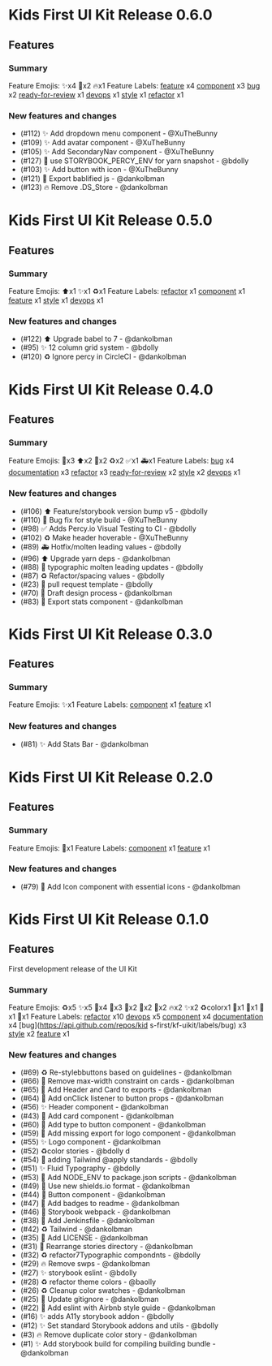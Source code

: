 # Kids First UI Kit Release 0.6.0

## Features

### Summary

Feature Emojis: ✨x4 🔧x2 🔥x1
Feature Labels: [feature](https://api.github.com/repos/kids-first/kf-uikit/labels/feature) x4 [component](https://api.github.com/repos/kids-first/kf-uikit/labels/component) x3 [bug](https://api.github.com/repos/kids-first/kf-uikit/labels/bug) x2 [ready-for-review](https://api.github.com/repos/kids-first/kf-uikit/labels/ready-for-review) x1 [devops](https://api.github.com/repos/kids-first/kf-uikit/labels/devops) x1 [style](https://api.github.com/repos/kids-first/kf-uikit/labels/style) x1 [refactor](https://api.github.com/repos/kids-first/kf-uikit/labels/refactor) x1

### New features and changes

- (#112) ✨ Add dropdown menu component - @XuTheBunny
- (#109) ✨ Add avatar component - @XuTheBunny
- (#105) ✨ Add SecondaryNav component - @XuTheBunny
- (#127) 🔧 use STORYBOOK_PERCY_ENV for yarn snapshot - @bdolly
- (#103) ✨ Add button with icon - @XuTheBunny
- (#121) 🔧 Export bablified js - @dankolbman
- (#123) 🔥 Remove .DS_Store - @dankolbman

# Kids First UI Kit Release 0.5.0

## Features

### Summary

Feature Emojis: ⬆️x1 ✨x1 ♻️x1
Feature Labels: [refactor](https://api.github.com/repos/kids-first/kf-uikit/labels/refactor) x1 [component](https://api.github.com/repos/kids-first/kf-uikit/labels/component) x1 [feature](https://api.github.com/repos/kids-first/kf-uikit/labels/feature) x1 [style](https://api.github.com/repos/kids-first/kf-uikit/labels/style) x1 [devops](https://api.github.com/repos/kids-first/kf-uikit/labels/devops) x1

### New features and changes

- (#122) ⬆️ Upgrade babel to 7 - @dankolbman
- (#95) ✨ 12 column grid system - @bdolly
- (#120) ♻️ Ignore percy in CircleCI - @dankolbman

# Kids First UI Kit Release 0.4.0

## Features

### Summary

Feature Emojis: 📝x3 ⬆️x2 🐛x2 ♻️x2 ✅x1 🚑x1
Feature Labels: [bug](https://api.github.com/repos/kids-first/kf-uikit/labels/bug) x4 [documentation](https://api.github.com/repos/kids-first/kf-uikit/labels/documentation) x3 [refactor](https://api.github.com/repos/kids-first/kf-uikit/labels/refactor) x3 [ready-for-review](https://api.github.com/repos/kids-first/kf-uikit/labels/ready-for-review) x2 [style](https://api.github.com/repos/kids-first/kf-uikit/labels/style) x2 [devops](https://api.github.com/repos/kids-first/kf-uikit/labels/devops) x1

### New features and changes

- (#106) ⬆️ Feature/storybook version bump v5 - @bdolly
- (#110) 🐛 Bug fix for style build - @XuTheBunny
- (#98) ✅ Adds Percy.io Visual Testing to CI - @bdolly
- (#102) ♻️ Make header hoverable - @XuTheBunny
- (#89) 🚑 Hotfix/molten leading values - @bdolly
- (#96) ⬆️ Upgrade yarn deps - @dankolbman
- (#88) 📝 typographic molten leading updates - @bdolly
- (#87) ♻️ Refactor/spacing values - @bdolly
- (#23) 📝 pull request template - @bdolly
- (#70) 📝 Draft design process - @dankolbman
- (#83) 🐛 Export stats component - @dankolbman

# Kids First UI Kit Release 0.3.0

## Features

### Summary

Feature Emojis: ✨x1
Feature Labels: [component](https://api.github.com/repos/kids-first/kf-uikit/labels/component) x1 [feature](https://api.github.com/repos/kids-first/kf-uikit/labels/feature) x1

### New features and changes

- (#81) ✨ Add Stats Bar - @dankolbman

# Kids First UI Kit Release 0.2.0

## Features

### Summary

Feature Emojis: 🎨x1
Feature Labels: [component](https://api.github.com/repos/kids-first/kf-uikit/labels/component) x1 [feature](https://api.github.com/repos/kids-first/kf-uikit/labels/feature) x1

### New features and changes

- (#79) 🎨 Add Icon component with essential icons - @dankolbman

# Kids First UI Kit Release 0.1.0

## Features

First development release of the UI Kit

### Summary

Feature Emojis: ♻️x5 ✨x5 🔧x4 🐛x3 🎨x2 📝x2 👷x2 🔥x2 :sparkles:x2 ♻️colorx1 📄x1 🚚x1 🙈x1 🚨x1
Feature Labels: [refactor](https://api.github.com/repos/kids-first/kf-uikit/labels/refactor) x10 [devops](https://api.github.com/repos/kids-first/kf-uikit/labels/devops) x5 [component](https://api.github.com/repos/kids-first/kf-uikit/labels/component) x4 [documentation](https://api.github.com/repos/kids-first/kf-uikit/labels/documentation) x4 [bug](https://api.github.com/repos/kid
s-first/kf-uikit/labels/bug) x3 [style](https://api.github.com/repos/kids-first/kf-uikit/labels/style) x2 [feature](https://api.github.com/repos/kids-first/kf-uikit/labels/feature) x1

### New features and changes

- (#69) ♻️ Re-stylebbuttons based on guidelines - @dankolbman
- (#66) 🔧 Remove max-width constraint on cards - @dankolbman
- (#65) 🐛 Add Header and Card to exports - @dankolbman
- (#64) 🔧 Add onClick listener to button props - @dankolbman
- (#56) ✨ Header component - @dankolbman
- (#43) 🎨 Add card component - @dankolbman
- (#60) 🔧 Add type to button component - @dankolbman
- (#59) 🐛 Add missing export for logo component - @dankolbman
- (#55) ✨ Logo component - @dankolbman
- (#52) ♻️color stories - @bdolly d
- (#54) 📝 adding Tailwind @apply standards - @bdolly
- (#51) ✨ Fluid Typography - @bdolly
- (#53) 🔧 Add NODE_ENV to package.json scripts - @dankolbman
- (#49) 🐛 Use new shields.io format - @dankolbman
- (#44) 🎨 Button component - @dankolbman
- (#47) 📝 Add badges to readme - @dankolbman
- (#46) 👷 Storybook webpack - @dankolbman
- (#38) 👷 Add Jenkinsfile - @dankolbman
- (#42) ♻️ Tailwind - @dankolbman
- (#35) 📄 Add LICENSE - @dankolbman
- (#31) 🚚 Rearrange stories directory - @dankolbman
- (#32) ♻️ refactor7Typographic compondnts - @bdolly
- (#29) 🔥 Remove swps - @dankolbman
- (#27) ✨ storybook eslint - @bdolly
- (#28) ♻️ refactor theme colors - @baolly
- (#26) ♻️ Cleanup color swatches - @dankolbman
- (#25) 🙈 Update gitignore - @dankolbman
- (#22) 🚨 Add eslint with Airbnb style guide - @dankolbman
- (#16) :sparkles: adds A11y storybook addon - @bdolly
- (#12) :sparkles: Set standard Storybook addons and utils - @bdolly
- (#3) 🔥 Remove duplicate color story - @dankolbman
- (#1) ✨ Add storybook build for compiling building bundle - @dankolbman

